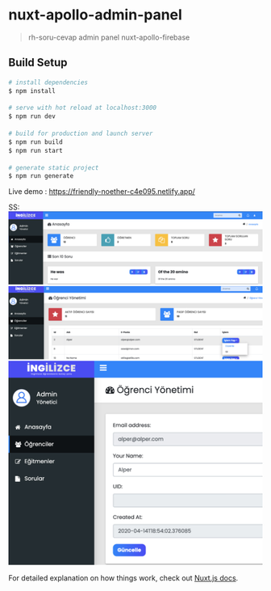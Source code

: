 # nuxt-apollo-admin-panel

> rh-soru-cevap admin panel nuxt-apollo-firebase

## Build Setup

```bash
# install dependencies
$ npm install

# serve with hot reload at localhost:3000
$ npm run dev

# build for production and launch server
$ npm run build
$ npm run start

# generate static project
$ npm run generate
```
Live demo : https://friendly-noether-c4e095.netlify.app/

SS: 
![img1](https://github.com/AtillaPehlivan/nuxt-graphql-admin-panel/blob/master/static/img1.jpg "img1")
![img2](https://github.com/AtillaPehlivan/nuxt-graphql-admin-panel/blob/master/static/img2.jpg "img3")
![img3](https://github.com/AtillaPehlivan/nuxt-graphql-admin-panel/blob/master/static/img3.jpg "img3")


For detailed explanation on how things work, check out [Nuxt.js docs](https://nuxtjs.org).
